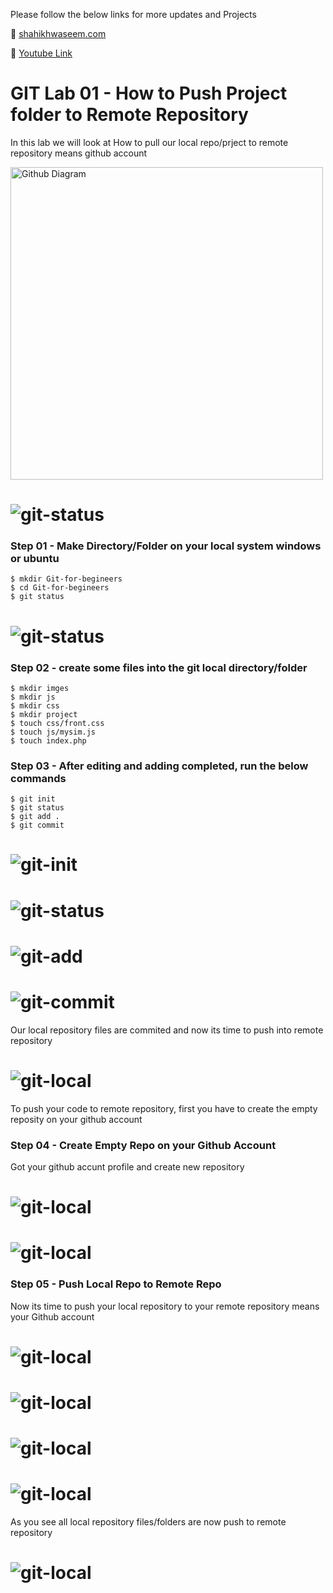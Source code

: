 
Please follow the below links for more updates and Projects

💾 <a href="https://shaikhwaseem.com" target="_blank">shahikhwaseem.com</a> <br>

💾 <a href="https://www.youtube.com/@waseeemuddin" target="_blank">Youtube Link</a>


# GIT Lab 01 - How to Push Project folder to Remote Repository

In this lab we will look at How to pull our local repo/prject to remote repository means github account


<img src="imges/diagram.png" alt="Github Diagram" width="500" height="500">

# ![git-status](imges/01.png)


### Step 01 - Make Directory/Folder on your local system windows or ubuntu

``` shell
$ mkdir Git-for-begineers
$ cd Git-for-begineers
$ git status
```
# ![git-status](imges/02.png)

### Step 02 - create some files into the git local directory/folder

``` shell
$ mkdir imges 
$ mkdir js
$ mkdir css
$ mkdir project 
$ touch css/front.css
$ touch js/mysim.js
$ touch index.php
```


### Step 03 - After editing and adding completed, run the below commands

``` shell
$ git init
$ git status
$ git add .
$ git commit
```
# ![git-init](imges/03.png)

# ![git-status](imges/04.png)

# ![git-add](imges/05.png)

# ![git-commit](imges/06.png)

Our local repository files are commited and now its time to push into remote repository

# ![git-local](imges/07.png)

To push your code to remote repository, first you have to create the empty reposity on your github account

### Step 04 - Create Empty Repo on your Github Account
 
 Got your github accunt profile and create new repository

 # ![git-local](imges/10.png)

 # ![git-local](imges/11.png)


### Step 05 - Push Local Repo to Remote Repo

Now its time to push your local repository to your remote repository means your Github account

 # ![git-local](imges/12.png)

 # ![git-local](imges/13.png)

 # ![git-local](imges/14.png)

 # ![git-local](imges/15.png)


As you see all local repository files/folders are now push to remote repository


 # ![git-local](imges/16.png)

